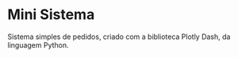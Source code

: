 # Mini Sistema
 Sistema simples de pedidos, criado com a biblioteca Plotly Dash, da linguagem Python.
 